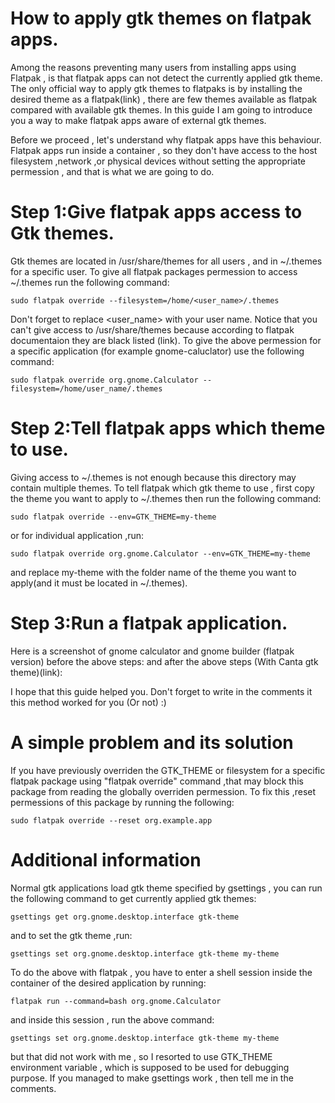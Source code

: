 # How to apply gtk themes on flatpak apps.
Among the reasons preventing many users from installing apps using Flatpak , is that flatpak apps can not detect the currently applied gtk theme. The only official way to apply gtk themes to flatpaks is by installing the desired theme as a flatpak(link) , there are few themes available as flatpak compared with available gtk themes. In this guide I am going to introduce you a way to make flatpak apps aware of external gtk themes. 

Before we proceed , let's understand why flatpak apps have this behaviour. Flatpak apps run inside a container , so they don't have access to the host filesystem ,network ,or physical devices without setting the appropriate permession , and that is what we are going to do.

# Step 1:Give flatpak apps access to Gtk themes.
Gtk themes are located in /usr/share/themes for all users , and in ~/.themes for a specific user. To give all flatpak packages permession to access ~/.themes run the following command:
```
sudo flatpak override --filesystem=/home/<user_name>/.themes
```
Don't forget to replace <user_name> with your user name. Notice that you can't give access to /usr/share/themes because according to flatpak documentaion they are black listed (link).
To give the above permession for a specific application (for example gnome-caluclator) use the following command:
```
sudo flatpak override org.gnome.Calculator --filesystem=/home/user_name/.themes
```

# Step 2:Tell flatpak apps which theme to use.
Giving access to ~/.themes is not enough because this directory may contain multiple themes. To tell flatpak which gtk theme to use , first copy the theme you want to apply to ~/.themes then run the following command:

```
sudo flatpak override --env=GTK_THEME=my-theme 
```
or for individual application ,run:
```
sudo flatpak override org.gnome.Calculator --env=GTK_THEME=my-theme 
```
and replace my-theme with the folder name of the theme you want to apply(and it must be located in ~/.themes).

# Step 3:Run a flatpak application.
Here is a screenshot of gnome calculator and gnome builder (flatpak version) before the above steps:
[](flatpak-adwaita.png)
and after the above steps (With Canta gtk theme)(link):
[](flatpak-canta-dark.png)

I hope that this guide helped you. Don't forget to write in the comments it this method worked for you (Or not) :)

# A simple problem and its solution
If you have previously overriden the GTK_THEME or filesystem for a specific flatpak package using "flatpak override" command ,that may block this package from reading the globally overriden permession. To fix this ,reset permessions of this package by running the following:
```
sudo flatpak override --reset org.example.app
```

# Additional information
Normal gtk applications load gtk theme specified by gsettings , you can run the following command to get currently applied gtk themes:
```
gsettings get org.gnome.desktop.interface gtk-theme
```
and to set the gtk theme ,run:
```
gsettings set org.gnome.desktop.interface gtk-theme my-theme
```
To do the above with flatpak , you have to enter a shell session inside the container of the desired application by running:
```
flatpak run --command=bash org.gnome.Calculator 
```
and inside this session , run the above command:
```
gsettings set org.gnome.desktop.interface gtk-theme my-theme
```
but that did not work with me , so I resorted to use GTK_THEME environment variable , which is supposed to be used for debugging purpose.
If you managed to make gsettings work , then tell me in the comments.

